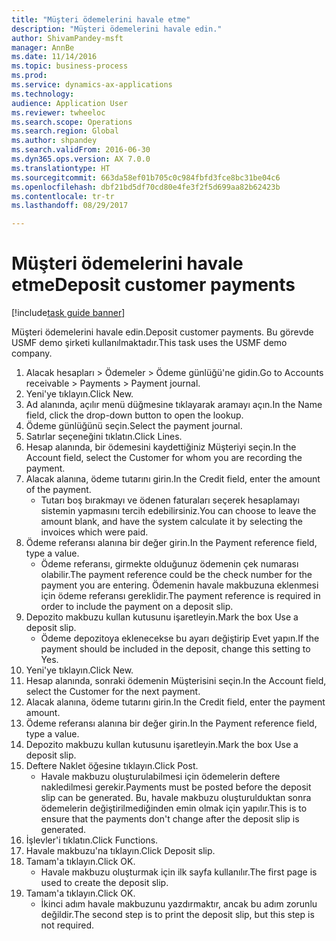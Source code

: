 ```yaml
--- 
title: "Müşteri ödemelerini havale etme"
description: "Müşteri ödemelerini havale edin."
author: ShivamPandey-msft
manager: AnnBe
ms.date: 11/14/2016
ms.topic: business-process
ms.prod: 
ms.service: dynamics-ax-applications
ms.technology: 
audience: Application User
ms.reviewer: twheeloc
ms.search.scope: Operations
ms.search.region: Global
ms.author: shpandey
ms.search.validFrom: 2016-06-30
ms.dyn365.ops.version: AX 7.0.0
ms.translationtype: HT
ms.sourcegitcommit: 663da58ef01b705c0c984fbfd3fce8bc31be04c6
ms.openlocfilehash: dbf21bd5df70cd80e4fe3f2f5d699aa82b62423b
ms.contentlocale: tr-tr
ms.lasthandoff: 08/29/2017

---
```

# <a name="deposit-customer-payments"></a><span data-ttu-id="aca3f-103">Müşteri ödemelerini havale etme</span><span class="sxs-lookup"><span data-stu-id="aca3f-103">Deposit customer payments</span></span>

[!include[task guide banner](../../includes/task-guide-banner.md)]

<span data-ttu-id="aca3f-104">Müşteri ödemelerini havale edin.</span><span class="sxs-lookup"><span data-stu-id="aca3f-104">Deposit customer payments.</span></span> <span data-ttu-id="aca3f-105">Bu görevde USMF demo şirketi kullanılmaktadır.</span><span class="sxs-lookup"><span data-stu-id="aca3f-105">This task uses the USMF demo company.</span></span>

1. <span data-ttu-id="aca3f-106">Alacak hesapları > Ödemeler > Ödeme günlüğü'ne gidin.</span><span class="sxs-lookup"><span data-stu-id="aca3f-106">Go to Accounts receivable > Payments > Payment journal.</span></span>
2. <span data-ttu-id="aca3f-107">Yeni'ye tıklayın.</span><span class="sxs-lookup"><span data-stu-id="aca3f-107">Click New.</span></span>
3. <span data-ttu-id="aca3f-108">Ad alanında, açılır menü düğmesine tıklayarak aramayı açın.</span><span class="sxs-lookup"><span data-stu-id="aca3f-108">In the Name field, click the drop-down button to open the lookup.</span></span>
4. <span data-ttu-id="aca3f-109">Ödeme günlüğünü seçin.</span><span class="sxs-lookup"><span data-stu-id="aca3f-109">Select the payment journal.</span></span> 
5. <span data-ttu-id="aca3f-110">Satırlar seçeneğini tıklatın.</span><span class="sxs-lookup"><span data-stu-id="aca3f-110">Click Lines.</span></span>
6. <span data-ttu-id="aca3f-111">Hesap alanında, bir ödemesini kaydettiğiniz Müşteriyi seçin.</span><span class="sxs-lookup"><span data-stu-id="aca3f-111">In the Account field, select the Customer for whom you are recording the payment.</span></span>
7. <span data-ttu-id="aca3f-112">Alacak alanına, ödeme tutarını girin.</span><span class="sxs-lookup"><span data-stu-id="aca3f-112">In the Credit field, enter the amount of the payment.</span></span>
    * <span data-ttu-id="aca3f-113">Tutarı boş bırakmayı ve ödenen faturaları seçerek hesaplamayı sistemin yapmasını tercih edebilirsiniz.</span><span class="sxs-lookup"><span data-stu-id="aca3f-113">You can choose to leave the amount blank, and have the system calculate it by selecting the invoices which were paid.</span></span>  
8. <span data-ttu-id="aca3f-114">Ödeme referansı alanına bir değer girin.</span><span class="sxs-lookup"><span data-stu-id="aca3f-114">In the Payment reference field, type a value.</span></span>
    * <span data-ttu-id="aca3f-115">Ödeme referansı, girmekte olduğunuz ödemenin çek numarası olabilir.</span><span class="sxs-lookup"><span data-stu-id="aca3f-115">The payment reference could be the check number for the payment you are entering.</span></span> <span data-ttu-id="aca3f-116">Ödemenin havale makbuzuna eklenmesi için ödeme referansı gereklidir.</span><span class="sxs-lookup"><span data-stu-id="aca3f-116">The payment reference is required in order to include the payment on a deposit slip.</span></span>  
9. <span data-ttu-id="aca3f-117">Depozito makbuzu kullan kutusunu işaretleyin.</span><span class="sxs-lookup"><span data-stu-id="aca3f-117">Mark the box Use a deposit slip.</span></span>
    * <span data-ttu-id="aca3f-118">Ödeme depozitoya eklenecekse bu ayarı değiştirip Evet yapın.</span><span class="sxs-lookup"><span data-stu-id="aca3f-118">If the payment should be included in the deposit, change this setting to Yes.</span></span>  
10. <span data-ttu-id="aca3f-119">Yeni'ye tıklayın.</span><span class="sxs-lookup"><span data-stu-id="aca3f-119">Click New.</span></span>
11. <span data-ttu-id="aca3f-120">Hesap alanında, sonraki ödemenin Müşterisini seçin.</span><span class="sxs-lookup"><span data-stu-id="aca3f-120">In the Account field, select the Customer for the next payment.</span></span>
12. <span data-ttu-id="aca3f-121">Alacak alanına, ödeme tutarını girin.</span><span class="sxs-lookup"><span data-stu-id="aca3f-121">In the Credit field, enter the payment amount.</span></span>
13. <span data-ttu-id="aca3f-122">Ödeme referansı alanına bir değer girin.</span><span class="sxs-lookup"><span data-stu-id="aca3f-122">In the Payment reference field, type a value.</span></span>
14. <span data-ttu-id="aca3f-123">Depozito makbuzu kullan kutusunu işaretleyin.</span><span class="sxs-lookup"><span data-stu-id="aca3f-123">Mark the box Use a deposit slip.</span></span>
15. <span data-ttu-id="aca3f-124">Deftere Naklet öğesine tıklayın.</span><span class="sxs-lookup"><span data-stu-id="aca3f-124">Click Post.</span></span>
    * <span data-ttu-id="aca3f-125">Havale makbuzu oluşturulabilmesi için ödemelerin deftere nakledilmesi gerekir.</span><span class="sxs-lookup"><span data-stu-id="aca3f-125">Payments must be posted before the deposit slip can be generated.</span></span> <span data-ttu-id="aca3f-126">Bu, havale makbuzu oluşturulduktan sonra ödemelerin değiştirilmediğinden emin olmak için yapılır.</span><span class="sxs-lookup"><span data-stu-id="aca3f-126">This is to ensure that the payments don't change after the deposit slip is generated.</span></span>  
16. <span data-ttu-id="aca3f-127">İşlevler'i tıklatın.</span><span class="sxs-lookup"><span data-stu-id="aca3f-127">Click Functions.</span></span>
17. <span data-ttu-id="aca3f-128">Havale makbuzu'na tıklayın.</span><span class="sxs-lookup"><span data-stu-id="aca3f-128">Click Deposit slip.</span></span>
18. <span data-ttu-id="aca3f-129">Tamam'a tıklayın.</span><span class="sxs-lookup"><span data-stu-id="aca3f-129">Click OK.</span></span>
    * <span data-ttu-id="aca3f-130">Havale makbuzu oluşturmak için ilk sayfa kullanılır.</span><span class="sxs-lookup"><span data-stu-id="aca3f-130">The first page is used to create the deposit slip.</span></span>  
19. <span data-ttu-id="aca3f-131">Tamam'a tıklayın.</span><span class="sxs-lookup"><span data-stu-id="aca3f-131">Click OK.</span></span>
    * <span data-ttu-id="aca3f-132">İkinci adım havale makbuzunu yazdırmaktır, ancak bu adım zorunlu değildir.</span><span class="sxs-lookup"><span data-stu-id="aca3f-132">The second step is to print the deposit slip, but this step is not required.</span></span>  


